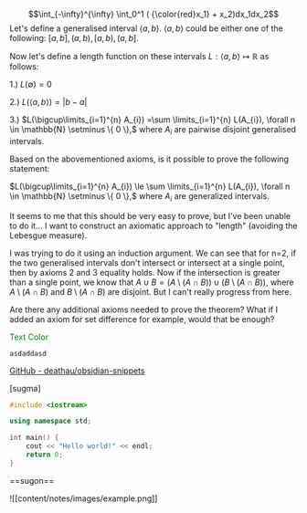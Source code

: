 $$\int_{-\infty}^{\infty} \int_0^1 ( {\color{red}x_1} + x_2)dx_1dx_2$$
Let's define a generalised interval $\langle a,b \rangle$. $\langle a,b\rangle$ could be either one of the following: $[a,b], (a,b), [a,b), (a,b]$. 

Now let's define a length function on these intervals $L:\langle a,b \rangle \mapsto \mathbb{R}$ as follows:


1.) $L(\emptyset) = 0$

2.) $L(\langle a,b\rangle) = \lvert b - a \rvert$

3.) $L(\bigcup\limits_{i=1}^{n} A_{i}) =\sum \limits_{i=1}^{n} L(A_{i}), \forall n \in \mathbb{N} \setminus \{ 0 \},$ where $A_{i}$ are pairwise disjoint generalised intervals.

Based on the abovementioned axioms, is it possible to prove the following statement:

$L(\bigcup\limits_{i=1}^{n} A_{i}) \le \sum \limits_{i=1}^{n} L(A_{i}), \forall n \in \mathbb{N} \setminus \{ 0 \},$ where $A_{i}$ are generalized intervals.

It seems to me that this should be very  easy to prove, but I've been unable to do it... I want to construct an axiomatic approach to "length" (avoiding the Lebesgue measure).

I was trying to do it using an induction argument. We can see that for n=2, if the two generalised intervals don't intersect or intersect at a single point, then by axioms 2 and 3 equality holds. Now if the intersection is greater than a single point, we know that $A \cup B = (A \setminus (A \cap B)) \cup (B \setminus (A \cap B))$, where $A \setminus (A \cap B)$ and $B \setminus (A \cap B)$ are disjoint. But I can't really progress from here.

Are there any additional axioms needed to prove the theorem? What if I added an axiom for set difference for example, would that be enough?

<font style="color:green">Text Color</font>
```note-orange
asdaddasd
```
[GitHub - deathau/obsidian-snippets](https://github.com/deathau/obsidian-snippets#notation-colour-blocks)

[sugma]

```cpp
#include <iostream>

using namespace std;

int main() {
	cout << "Hello world!" << endl;
	return 0;
}
```

==sugon==

![[content/notes/images/example.png]]